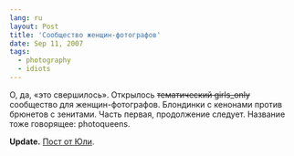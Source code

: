 ```yaml
---
lang: ru
layout: Post
title: 'Сообщество женщин-фотографов'
date: Sep 11, 2007
tags:
  - photography
  - idiots
---
```


О, да, «это свершилось». Открылось ~~тематический girls_only~~ сообщество для женщин-фотографов. Блондинки с кенонами против брюнетов с зенитами. Часть первая, продолжение следует. Название тоже говорящее: photoqueens.

**Update.** [Пост от Юли](http://pushistyj-ej.livejournal.com/16166.html).
